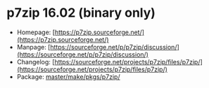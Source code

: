 # p7zip 16.02 (binary only)
 - Homepage: [https://p7zip.sourceforge.net/](https://p7zip.sourceforge.net/)
 - Manpage: [https://sourceforge.net/p/p7zip/discussion/](https://sourceforge.net/p/p7zip/discussion/)
 - Changelog: [https://sourceforge.net/projects/p7zip/files/p7zip/](https://sourceforge.net/projects/p7zip/files/p7zip/)
 - Package: [master/make/pkgs/p7zip/](https://github.com/Freetz-NG/freetz-ng/tree/master/make/pkgs/p7zip/)


